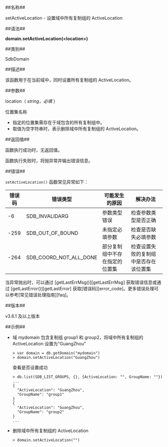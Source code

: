 ##名称##

setActiveLocation - 设置域中所有复制组的 ActiveLocation

##语法##

**domain.setActiveLocation(\<location\>)**

##类别##

SdbDomain

##描述##

该函数用于在当前域中，同时设置所有复制组的 ActiveLocation。

##参数##

location（ *string，必填* ）

位置集名称

- 指定的位置集需存在于域包含的所有复制组中。
- 取值为空字符串时，表示删除域中所有复制组的 ActiveLocation。

##返回值##

函数执行成功时，无返回值。

函数执行失败时，将抛异常并输出错误信息。

##错误##

`setActiveLocation()` 函数常见异常如下：

| 错误码 | 错误类型 | 可能发生的原因 | 解决办法 |
| ------ | -------- | -------------- | -------- |
| -6 | SDB_INVALIDARG | 参数类型错误 | 检查参数类型是否正确 |
| -259 | SDB_OUT_OF_BOUND | 未指定必填参数 | 检查是否缺失必填参数 |
| -264 | SDB_COORD_NOT_ALL_DONE | 部分复制组中不存在指定的位置集 | 检查设置失败的复制组中是否存在该位置集 |

当异常抛出时，可以通过 [getLastErrMsg()][getLastErrMsg] 获取错误信息或通过 [getLastError()][getLastError] 获取[错误码][error_code]。更多错误处理可以参考[常见错误处理指南][faq]。

##版本##

v3.6.1 及以上版本

##示例##

- 域 mydomain 包含复制组 group1 和 group2，将域中所有复制组的 ActiveLocation 设置为"GuangZhou"

    ```lang-javascript
    > var domain = db.getDomain("mydomain")
    > domain.setActiveLocation("GuangZhou")
    ```

    查看是否设置成功

    ```lang-javascript
    > db.list(SDB_LIST_GROUPS, {}, {ActiveLocation: "", GroupName: ""})
    ...
    {
      "ActiveLocation": "GuangZhou",
      "GroupName": "group1"
    }
    {
      "ActiveLocation": "GuangZhou",
      "GroupName": "group2"
    }
    ...
    ```

- 删除域中所有复制组的 ActiveLocation

    ```lang-javascript
    > domain.setActiveLocation("")
    ```

[^_^]:
     本文使用的所有引用及链接
[getLastErrMsg]:manual/Manual/Sequoiadb_Command/Global/getLastErrMsg.md
[getLastError]:manual/Manual/Sequoiadb_Command/Global/getLastError.md
[faq]:manual/FAQ/faq_sdb.md
[error_code]:manual/Manual/Sequoiadb_error_code.md